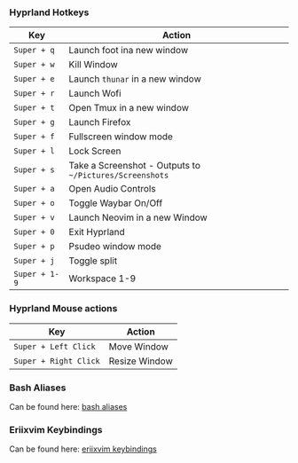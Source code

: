 ### Hyprland Hotkeys

| Key | Action |
| --- | --- |
|`Super + q` | Launch foot ina new window |
|`Super + w` | Kill Window |
|`Super + e` | Launch `thunar` in a new window |
|`Super + r` | Launch Wofi |
|`Super + t` | Open Tmux in a new window |
|`Super + g` | Launch Firefox |
|`Super + f` | Fullscreen window mode |
|`Super + l` | Lock Screen |
|`Super + s` | Take a Screenshot - Outputs to `~/Pictures/Screenshots` |
|`Super + a` | Open Audio Controls |
|`Super + o` | Toggle Waybar On/Off |
|`Super + v` | Launch Neovim in a new Window |
|`Super + 0` | Exit Hyprland |
|`Super + p` | Psudeo window mode |
|`Super + j` | Toggle split |
|`Super + 1-9` | Workspace 1-9 |

### Hyprland Mouse actions

| Key | Action |
| --- | --- |
|`Super + Left Click` | Move Window |
|`Super + Right Click` | Resize Window |

### Bash Aliases

Can be found here: [bash aliases](https://github.com/erictossell/nixflakes/blob/main/modules/core/terminal/bash/default.nix)


### Eriixvim Keybindings

Can be found here: [eriixvim keybindings](https://github.com/erictossell/eriixvim/blob/main/docs/keybinds.md)


